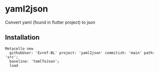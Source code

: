 # yaml2json
Convert yaml (found in flutter project) to json
## Installation

```st
Metacello new
  githubUser: 'Evref-BL' project: 'yaml2json' commitish: 'main' path: 'src';
  baseline: 'YamlToJson';
  load
```
